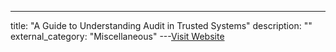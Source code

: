---
title: "A Guide to Understanding Audit in Trusted Systems"
description: ""
external_category: "Miscellaneous"
---[Visit Website](https://fas.org/irp/nsa/rainbow/tg001.htm)

